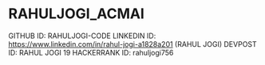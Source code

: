 # RAHULJOGI_ACMAI
GITHUB ID: RAHULJOGI-CODE
LINKEDIN ID: https://www.linkedin.com/in/rahul-jogi-a1828a201 (RAHUL JOGI)
DEVPOST ID: RAHUL JOGI 19
HACKERRANK ID: rahuljogi756
